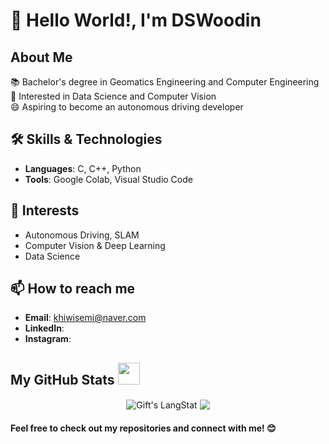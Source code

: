 # 👋 Hello World!, I'm DSWoodin

## About Me
📚 Bachelor's degree in Geomatics Engineering and Computer Engineering   
🌟 Interested in Data Science and Computer Vision   
😄 Aspiring to become an autonomous driving developer

## 🛠 Skills & Technologies
- **Languages**: C, C++, Python
- **Tools**: Google Colab, Visual Studio Code

## 🌟 Interests
- Autonomous Driving, SLAM
- Computer Vision & Deep Learning
- Data Science

## 📫 How to reach me
- **Email**: khiwisemi@naver.com
- **LinkedIn**:
- **Instagram**:

##  My GitHub Stats <img src = "https://i.pinimg.com/originals/65/c4/f4/65c4f452571be1261e9c623f7da488ac.gif" width = 35px> 

<div align="center">
  <img align="center" src="https://github-readme-streak-stats.herokuapp.com/?user=DSWoodin" alt="Gift's LangStat" />
  <a href="https://github.com/DSWoodin/github-readme-stats">
    <img align="center" src="https://github-readme-stats.vercel.app/api/top-langs/?username=DSWoodin&layout=compact&theme=buefy&hide_border=true" />
  </a>
</div>

#### Feel free to check out my repositories and connect with me! 😊


